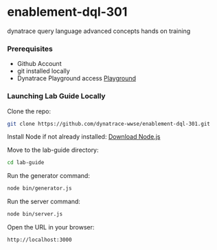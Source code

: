 
# enablement-dql-301

dynatrace query language advanced concepts hands on training

### Prerequisites

* Github Account
* git installed locally
* Dynatrace Playground access [Playground](https://wkf10640.apps.dynatrace.com/ui/apps/dynatrace.launcher/launchpad/99583c94-6c7c-4a5d-9c23-1432e4e1746c)

### Launching Lab Guide Locally

Clone the repo:
```sh
git clone https://github.com/dynatrace-wwse/enablement-dql-301.git
```

Install Node if not already installed:
[Download Node.js](https://nodejs.org/en/download/package-manager)

Move to the lab-guide directory:
```sh
cd lab-guide
```

Run the generator command:
```sh
node bin/generator.js
```

Run the server command:
```sh
node bin/server.js
```

Open the URL in your browser:
```text
http://localhost:3000
```
